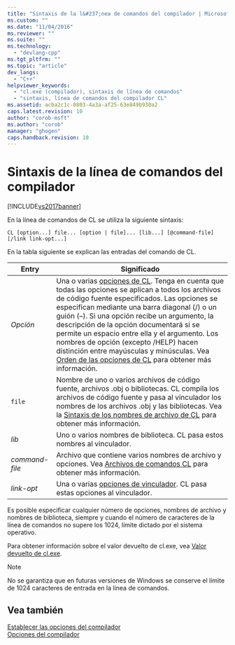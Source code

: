 ```yaml
---
title: "Sintaxis de la l&#237;nea de comandos del compilador | Microsoft Docs"
ms.custom: ""
ms.date: "11/04/2016"
ms.reviewer: ""
ms.suite: ""
ms.technology: 
  - "devlang-cpp"
ms.tgt_pltfrm: ""
ms.topic: "article"
dev_langs: 
  - "C++"
helpviewer_keywords: 
  - "cl.exe (compilador), sintaxis de línea de comandos"
  - "sintaxis, línea de comandos del compilador CL"
ms.assetid: acba2c1c-0803-4a3a-af25-63e849b930a2
caps.latest.revision: 10
author: "corob-msft"
ms.author: "corob"
manager: "ghogen"
caps.handback.revision: 10
---
```

# Sintaxis de la l&#237;nea de comandos del compilador
[!INCLUDE[vs2017banner](../../assembler/inline/includes/vs2017banner.md)]

En la línea de comandos de CL se utiliza la siguiente sintaxis:  
  
```  
CL [option...] file... [option | file]... [lib...] [@command-file] [/link link-opt...]  
```  
  
 En la tabla siguiente se explican las entradas del comando de CL.  
  
|Entry|Significado|  
|-----------|-----------------|  
|*Opción*|Una o varias [opciones de CL](../../build/reference/compiler-options.md).  Tenga en cuenta que todas las opciones se aplican a todos los archivos de código fuente especificados.  Las opciones se especifican mediante una barra diagonal \(\/\) o un guión \(–\).  Si una opción recibe un argumento, la descripción de la opción documentará si se permite un espacio entre ella y el argumento.  Los nombres de opción \(excepto \/HELP\) hacen distinción entre mayúsculas y minúsculas.  Vea [Orden de las opciones de CL](../../build/reference/order-of-cl-options.md) para obtener más información.|  
|`file`|Nombre de uno o varios archivos de código fuente, archivos .obj o bibliotecas.  CL compila los archivos de código fuente y pasa al vinculador los nombres de los archivos .obj y las bibliotecas.  Vea la [Sintaxis de los nombres de archivo de CL](../../build/reference/cl-filename-syntax.md) para obtener más información.|  
|*lib*|Uno o varios nombres de biblioteca.  CL pasa estos nombres al vinculador.|  
|*command\-file*|Archivo que contiene varios nombres de archivo y opciones.  Vea [Archivos de comandos CL](../../build/reference/cl-command-files.md) para obtener más información.|  
|*link\-opt*|Una o varias [opciones de vinculador](../../build/reference/linker-options.md).  CL pasa estas opciones al vinculador.|  
  
 Es posible especificar cualquier número de opciones, nombres de archivo y nombres de biblioteca, siempre y cuando el número de caracteres de la línea de comandos no supere los 1024, límite dictado por el sistema operativo.  
  
 Para obtener información sobre el valor devuelto de cl.exe, vea [Valor devuelto de cl.exe](../../build/reference/return-value-of-cl-exe.md).  
  
> [!NOTE]
>  No se garantiza que en futuras versiones de Windows se conserve el límite de 1024 caracteres de entrada en la línea de comandos.  
  
## Vea también  
 [Establecer las opciones del compilador](../../build/reference/setting-compiler-options.md)   
 [Opciones del compilador](../../build/reference/compiler-options.md)